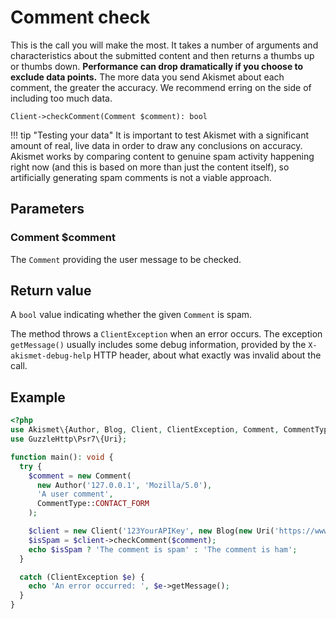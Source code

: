 # Comment check
This is the call you will make the most. It takes a number of arguments and characteristics about the submitted content
and then returns a thumbs up or thumbs down. **Performance can drop dramatically if you choose to exclude data points.**
The more data you send Akismet about each comment, the greater the accuracy. We recommend erring on the side of including too much data.

```
Client->checkComment(Comment $comment): bool
```

!!! tip "Testing your data"
    It is important to test Akismet with a significant amount of real, live data in order to draw any conclusions on accuracy.
    Akismet works by comparing content to genuine spam activity happening right now (and this is based on more than just the content itself),
    so artificially generating spam comments is not a viable approach.

## Parameters

### Comment **$comment**
The `Comment` providing the user message to be checked.

## Return value
A `bool` value indicating whether the given `Comment` is spam.

The method throws a `ClientException` when an error occurs.
The exception `getMessage()` usually includes some debug information, provided by the `X-akismet-debug-help` HTTP header, about what exactly was invalid about the call.

## Example

```php
<?php
use Akismet\{Author, Blog, Client, ClientException, Comment, CommentType};
use GuzzleHttp\Psr7\{Uri};

function main(): void {
  try {
    $comment = new Comment(
      new Author('127.0.0.1', 'Mozilla/5.0'),
      'A user comment',
      CommentType::CONTACT_FORM
    );

    $client = new Client('123YourAPIKey', new Blog(new Uri('https://www.yourblog.com')));
    $isSpam = $client->checkComment($comment);
    echo $isSpam ? 'The comment is spam' : 'The comment is ham';
  }

  catch (ClientException $e) {
    echo 'An error occurred: ', $e->getMessage();
  }
}
```
